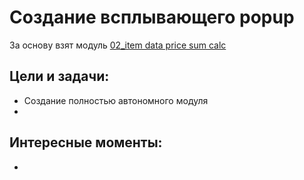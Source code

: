 # Создание всплывающего popup
За основу взят модуль [02_item data price sum calc](https://github.com/SetMiller/programming-practice/tree/master/Modules/02_item%20data%20price%20sum%20calc)

Цели и задачи:
- 
- Создание полностью автономного модуля
- 

Интересные моменты:
-  
- 